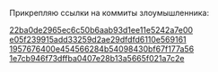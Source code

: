 Прикрепляю ссылки на коммиты злоумышленника:

[22ba0de2965ec6c50b6aab93d1ee11e5242a7e00](https://github.com/GreekCheese/Orationes/commit/22ba0de2965ec6c50b6aab93d1ee11e5242a7e00)
[e05f239915add33259d2ae29dfdfd6110e569161](https://github.com/GreekCheese/Orationes/commit/e05f239915add33259d2ae29dfdfd6110e569161)
[1957676400e454566284b54098430bf67f177a56](https://github.com/GreekCheese/Orationes/commit/1957676400e454566284b54098430bf67f177a56)
[1e7cb946f73dffba0407e28b13a5665f021a7c2e](https://github.com/GreekCheese/Orationes/commit/1e7cb946f73dffba0407e28b13a5665f021a7c2e)
